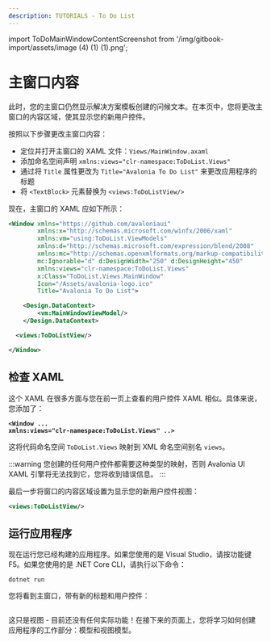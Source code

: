 ```yaml
---
description: TUTORIALS - To Do List
---
```


import ToDoMainWindowContentScreenshot from '/img/gitbook-import/assets/image (4) (1) (1).png';

# 主窗口内容

此时，您的主窗口仍然显示解决方案模板创建的问候文本。在本页中，您将更改主窗口的内容区域，使其显示您的新用户控件。

按照以下步骤更改主窗口内容：

- 定位并打开主窗口的 XAML 文件：`Views/MainWindow.axaml`
- 添加命名空间声明 `xmlns:views="clr-namespace:ToDoList.Views"`
- 通过将 `Title` 属性更改为 `Title="Avalonia To Do List"` 来更改应用程序的标题
- 将 `<TextBlock>` 元素替换为 `<views:ToDoListView/>`

现在，主窗口的 XAML 应如下所示：

```xml
<Window xmlns="https://github.com/avaloniaui"
        xmlns:x="http://schemas.microsoft.com/winfx/2006/xaml"
        xmlns:vm="using:ToDoList.ViewModels"
        xmlns:d="http://schemas.microsoft.com/expression/blend/2008"
        xmlns:mc="http://schemas.openxmlformats.org/markup-compatibility/2006"
        mc:Ignorable="d" d:DesignWidth="250" d:DesignHeight="450"
        xmlns:views="clr-namespace:ToDoList.Views"
        x:Class="ToDoList.Views.MainWindow"
        Icon="/Assets/avalonia-logo.ico"
        Title="Avalonia To Do List">

    <Design.DataContext>
        <vm:MainWindowViewModel/>
    </Design.DataContext>

  <views:ToDoListView/>

</Window>
```

## 检查 XAML

这个 XAML 在很多方面与您在前一页上查看的用户控件 XAML 相似。具体来说，您添加了：

<pre class="language-markup"><code class="lang-markup"><strong>&#x3C;Window ... 
</strong><strong>xmlns:views="clr-namespace:ToDoList.Views" ..></strong></code></pre>

这将代码命名空间 `ToDoList.Views` 映射到 XML 命名空间别名 `views`。

:::warning
您创建的任何用户控件都需要这种类型的映射，否则 Avalonia UI XAML 引擎将无法找到它，您将收到错误信息。
:::

最后一步将窗口的内容区域设置为显示您的新用户控件视图：

```xml
<views:ToDoListView/>
```

## 运行应用程序

现在运行您已经构建的应用程序。如果您使用的是 Visual Studio，请按功能键 F5。如果您使用的是 .NET Core CLI，请执行以下命令：

```
dotnet run
```

您将看到主窗口，带有新的标题和用户控件：

<img className="center" src={ToDoMainWindowContentScreenshot} alt="" />

这只是视图 - 目前还没有任何实际功能！在接下来的页面上，您将学习如何创建应用程序的工作部分：模型和视图模型。
